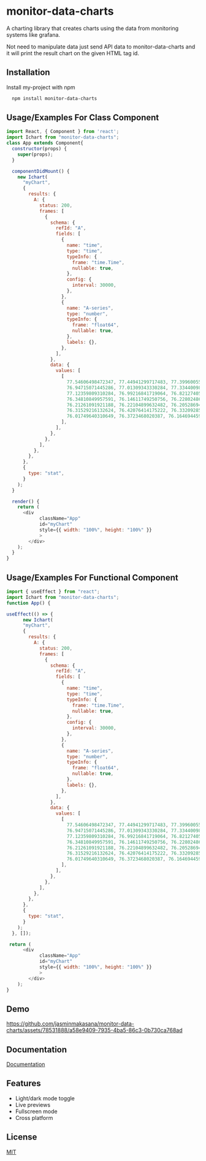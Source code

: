 # monitor-data-charts
A charting library that creates charts using the data from monitoring systems like grafana.

Not need to manipulate data just send API data to monitor-data-charts and it will print the result chart
on the given HTML tag id.
## Installation

Install my-project with npm

```bash
  npm install monitor-data-charts
```
    
## Usage/Examples For Class Component

```javascript
import React, { Component } from 'react';
import Ichart from "monitor-data-charts";
class App extends Component{
  constructor(props) {
    super(props);
  }

  componentDidMount() {
    new Ichart(
      "myChart",
      {
        results: {
          A: {
            status: 200,
            frames: [
              {
                schema: {
                  refId: "A",
                  fields: [
                    {
                      name: "time",
                      type: "time",
                      typeInfo: {
                        frame: "time.Time",
                        nullable: true,
                      },
                      config: {
                        interval: 30000,
                      },
                    },
                    {
                      name: "A-series",
                      type: "number",
                      typeInfo: {
                        frame: "float64",
                        nullable: true,
                      },
                      labels: {},
                    },
                  ],
                },
                data: {
                  values: [
                    [
                      77.54606498472347, 77.44941299717483, 77.39960055372991,
                      76.94715071445286, 77.01309343330284, 77.3344009882772,
                      77.12359809310284, 76.99216841719064, 76.82127405964737,
                      76.34810849957591, 76.14611749250756, 76.22802486863894,
                      76.21261091921188, 76.22104899632482, 76.20528694407074,
                      76.31529216132624, 76.42076414175222, 76.33209285611859,
                      76.01749640310649, 76.3723468020387, 76.16469445952566,
                    ],
                  ],
                },
              },
            ],
          },
        },
      },
      {
        type: "stat",
      }
    );
  }

  render() {
    return (
      <div
            className="App"
            id="myChart"
            style={{ width: "100%", height: "100%" }}
            >
        </div>
    );
  }
}

```


## Usage/Examples For Functional Component

```javascript
import { useEffect } from "react";
import Ichart from "monitor-data-charts";
function App() {

useEffect(() => {
      new Ichart(
      "myChart",
      {
        results: {
          A: {
            status: 200,
            frames: [
              {
                schema: {
                  refId: "A",
                  fields: [
                    {
                      name: "time",
                      type: "time",
                      typeInfo: {
                        frame: "time.Time",
                        nullable: true,
                      },
                      config: {
                        interval: 30000,
                      },
                    },
                    {
                      name: "A-series",
                      type: "number",
                      typeInfo: {
                        frame: "float64",
                        nullable: true,
                      },
                      labels: {},
                    },
                  ],
                },
                data: {
                  values: [
                    [
                      77.54606498472347, 77.44941299717483, 77.39960055372991,
                      76.94715071445286, 77.01309343330284, 77.3344009882772,
                      77.12359809310284, 76.99216841719064, 76.82127405964737,
                      76.34810849957591, 76.14611749250756, 76.22802486863894,
                      76.21261091921188, 76.22104899632482, 76.20528694407074,
                      76.31529216132624, 76.42076414175222, 76.33209285611859,
                      76.01749640310649, 76.3723468020387, 76.16469445952566,
                    ],
                  ],
                },
              },
            ],
          },
        },
      },
      {
        type: "stat",
      }
    );
  }, []);

 return (
      <div
            className="App"
            id="myChart"
            style={{ width: "100%", height: "100%" }}
            >
        </div>
    );
}

```


## Demo



https://github.com/jasminmakasana/monitor-data-charts/assets/78531888/a58e9409-7935-4ba5-86c3-0b730ca768ad




## Documentation

[Documentation](https://linktodocumentation)


## Features

- Light/dark mode toggle
- Live previews
- Fullscreen mode
- Cross platform


## License

[MIT](https://choosealicense.com/licenses/mit/)

